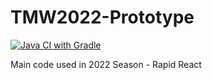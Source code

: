 # TMW2022-Prototype

[![Java CI with Gradle](https://github.com/FRCTeam16/TMW2022-Prototype/actions/workflows/gradle.yml/badge.svg)](https://github.com/FRCTeam16/TMW2022-Prototype/actions/workflows/gradle.yml)

Main code used in 2022 Season - Rapid React

